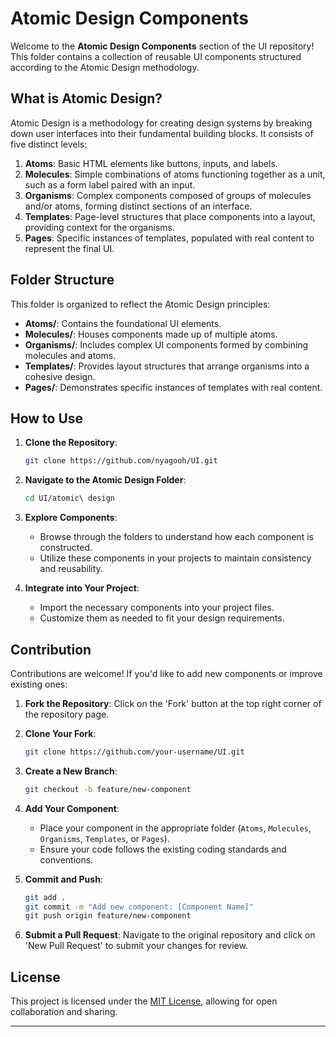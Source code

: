 # Atomic Design Components

Welcome to the **Atomic Design Components** section of the UI repository! This folder contains a collection of reusable UI components structured according to the Atomic Design methodology.

## What is Atomic Design?

Atomic Design is a methodology for creating design systems by breaking down user interfaces into their fundamental building blocks. It consists of five distinct levels:

1. **Atoms**: Basic HTML elements like buttons, inputs, and labels.
2. **Molecules**: Simple combinations of atoms functioning together as a unit, such as a form label paired with an input.
3. **Organisms**: Complex components composed of groups of molecules and/or atoms, forming distinct sections of an interface.
4. **Templates**: Page-level structures that place components into a layout, providing context for the organisms.
5. **Pages**: Specific instances of templates, populated with real content to represent the final UI.

## Folder Structure

This folder is organized to reflect the Atomic Design principles:

- **Atoms/**: Contains the foundational UI elements.
- **Molecules/**: Houses components made up of multiple atoms.
- **Organisms/**: Includes complex UI components formed by combining molecules and atoms.
- **Templates/**: Provides layout structures that arrange organisms into a cohesive design.
- **Pages/**: Demonstrates specific instances of templates with real content.

## How to Use

1. **Clone the Repository**:
   ```bash
   git clone https://github.com/nyagooh/UI.git
   ```

2. **Navigate to the Atomic Design Folder**:
   ```bash
   cd UI/atomic\ design
   ```

3. **Explore Components**:
   - Browse through the folders to understand how each component is constructed.
   - Utilize these components in your projects to maintain consistency and reusability.

4. **Integrate into Your Project**:
   - Import the necessary components into your project files.
   - Customize them as needed to fit your design requirements.

## Contribution

Contributions are welcome! If you'd like to add new components or improve existing ones:

1. **Fork the Repository**: Click on the 'Fork' button at the top right corner of the repository page.

2. **Clone Your Fork**:
   ```bash
   git clone https://github.com/your-username/UI.git
   ```

3. **Create a New Branch**:
   ```bash
   git checkout -b feature/new-component
   ```

4. **Add Your Component**:
   - Place your component in the appropriate folder (`Atoms`, `Molecules`, `Organisms`, `Templates`, or `Pages`).
   - Ensure your code follows the existing coding standards and conventions.

5. **Commit and Push**:
   ```bash
   git add .
   git commit -m "Add new component: [Component Name]"
   git push origin feature/new-component
   ```

6. **Submit a Pull Request**: Navigate to the original repository and click on 'New Pull Request' to submit your changes for review.

## License

This project is licensed under the [MIT License](LICENSE), allowing for open collaboration and sharing.

---
